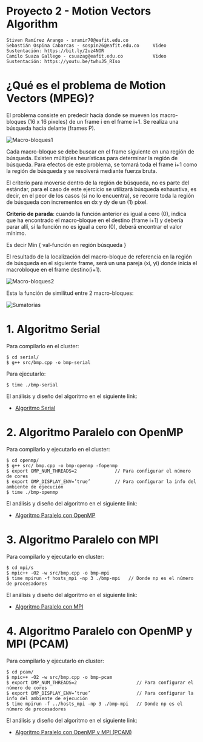 # Proyecto 2 - Motion Vectors Algorithm

    Stiven Ramírez Arango - sramir70@eafit.edu.co
    Sebastián Ospina Cabarcas - sospin26@eafit.edu.co     Video Sustentación: https://bit.ly/2uz4NOR
    Camilo Suaza Gallego - csuazag@eafit.edu.co           Video Sustentación: https://youtu.be/twhuJ5_RIso

# ¿Qué es el problema de Motion Vectors (MPEG)?

El problema consiste en predecir hacia donde se mueven los macro-bloques (16 x 16 pixeles) de un frame i en el frame i+1. Se realiza una búsqueda hacia delante (frames P).

![Macro-bloques1](macro-bloques1.png?raw=true?style=centerme "Macro-bloques1")

Cada macro-bloque se debe buscar en el frame siguiente en una región de búsqueda. Existen múltiples heurísticas para determinar la región de búsqueda. Para efectos de este problema, se tomará toda el frame i+1 como la región de búsqueda y se resolverá mediante fuerza bruta.

El criterio para moverse dentro de la región de búsqueda, no es parte del estándar, para el caso de este ejercicio se utilizará búsqueda exhaustiva, es decir, en el peor de los casos (si no lo encuentra), se recorre toda la región de búsqueda con incrementos en dx y dy de un (1) pixel.

**Criterio de parada**: cuando la función anterior es igual a cero (0), indica que ha encontrado el macro-bloque en el destino (frame i+1) y debería parar allí, si la función no es igual a cero (0), deberá encontrar el valor mínimo. 

Es decir Min { val-función en región búsqueda }

El resultado de la localización del macro-bloque de referencia en la región de búsqueda en el siguiente frame, será un una pareja (xi, yi) donde inicia el macrobloque en el frame destino(i+1).

![Macro-bloques2](macro-bloques2.png?raw=true?style=centerme "Macro-bloques2")

Esta la función de similitud entre 2 macro-bloques:

![Sumatorias](sumatorias.png?raw=true?style=centerme "Sumatorias")

# 1. Algoritmo Serial

Para compilarlo en el cluster:

    $ cd serial/
    $ g++ src/bmp.cpp -o bmp-serial

Para ejecutarlo:

    $ time ./bmp-serial

El análisis y diseño del algoritmo en el siguiente link:

* [Algoritmo Serial](serial.md)

# 2. Algoritmo Paralelo con OpenMP

Para compilarlo y ejecutarlo en el cluster:

    $ cd openmp/
    $ g++ src/ bmp.cpp -o bmp-openmp -fopenmp
    $ export OMP_NUM_THREADS=2              // Para configurar el número de cores
    $ export OMP_DISPLAY_ENV=’true’         // Para configurar la info del ambiente de ejecución
    $ time ./bmp-openmp

El análisis y diseño del algoritmo en el siguiente link:

* [Algoritmo Paralelo con OpenMP](openmp.md)

# 3. Algoritmo Paralelo con MPI

Para compilarlo y ejecutarlo en cluster:

    $ cd mpi/s
    $ mpic++ -O2 -w src/bmp.cpp -o bmp-mpi
    $ time mpirun -f hosts_mpi -np 3 ./bmp-mpi   // Donde np es el número de procesadores

El análisis y diseño del algoritmo en el siguiente link:

* [Algoritmo Paralelo con MPI](mpi.md)

# 4. Algoritmo Paralelo con OpenMP y MPI (PCAM)

Para compilarlo y ejecutarlo en cluster:

    $ cd pcam/
    $ mpic++ -O2 -w src/bmp.cpp -o bmp-pcam
    $ export OMP_NUM_THREADS=2                      // Para configurar el número de cores
    $ export OMP_DISPLAY_ENV=’true’                 // Para configurar la info del ambiente de ejecución
    $ time mpirun -f ../hosts_mpi -np 3 ./bmp-mpi   // Donde np es el número de procesadores

El análisis y diseño del algoritmo en el siguiente link:

* [Algoritmo Paralelo con OpenMP y MPI (PCAM)](pcam.md)